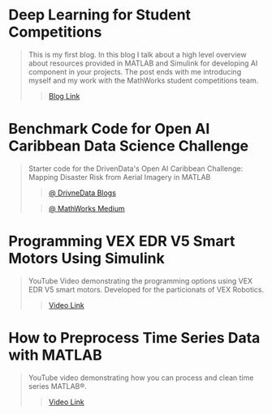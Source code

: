 


# Deep Learning for Student Competitions

> This is my first blog. In this blog I talk about a high level overview about resources provided in MATLAB and Simulink for developing AI component in your projects. The post ends with me introducing myself and my work with the MathWorks student competitions team. 
>
>> [Blog Link](https://blogs.mathworks.com/racing-lounge/2019/05/29/deep-learning-for-student-competitions/)

# Benchmark Code for Open AI Caribbean Data Science Challenge

> Starter code for the DrivenData's Open AI Caribbean Challenge: Mapping Disaster Risk from Aerial Imagery in MATLAB
>
>> [@ DrivneData Blogs](http://drivendata.co/blog/disaster-response-roof-type-benchmark/)
>
>> [@ MathWorks Medium](https://medium.com/mathworks/open-ai-caribbean-data-science-challenge-e51d627058cd)

# Programming VEX EDR V5 Smart Motors Using Simulink

> YouTube Video demonstrating the programming options using VEX EDR V5 smart motors. Developed for the particionats of VEX Robotics. 
>
>> [Video Link](https://www.mathworks.com/videos/programming-vex-edr-v5-smart-motors-using-simulink-1555931743856.html)

# How to Preprocess Time Series Data with MATLAB

> YouTube video demonstrating how you can process and clean time series MATLAB®.
>
>> [Video Link](https://www.youtube.com/watch?v=CsqtMGDnMBw&list=PLn8PRpmsu08oBSjfGe8WIMN-2_rwWFSgr&index=15)



